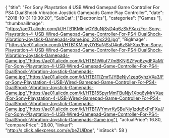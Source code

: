 {
	"title": "For Sony Playstation 4 USB Wired Gamepad Game Controller For PS4 DualShock Vibration Joystick Gamepads Game Play Controller",
	"date": "2018-10-31 10:30:20",
	"SubCat": ["Electronics"],
	"categories": ["Games "],
	"thumbnailImage": "https://ae01.alicdn.com/kf/HTB1KMlnjyOYBuNjSsD4q6zSkFXax/For-Sony-Playstation-4-USB-Wired-Gamepad-Game-Controller-For-PS4-DualShock-Vibration-Joystick-Gamepads-Game.jpg_220x220.jpg",
	"BigImage": ["https://ae01.alicdn.com/kf/HTB1KMlnjyOYBuNjSsD4q6zSkFXax/For-Sony-Playstation-4-USB-Wired-Gamepad-Game-Controller-For-PS4-DualShock-Vibration-Joystick-Gamepads-Game.jpg","https://ae01.alicdn.com/kf/HTB1tWluf77mBKNjSZFyq6zydFXaM/For-Sony-Playstation-4-USB-Wired-Gamepad-Game-Controller-For-PS4-DualShock-Vibration-Joystick-Gamepads-Game.jpg","https://ae01.alicdn.com/kf/HTB1TlZmrTJYBeNjy1zeq6yhzVXa3/For-Sony-Playstation-4-USB-Wired-Gamepad-Game-Controller-For-PS4-DualShock-Vibration-Joystick-Gamepads-Game.jpg","https://ae01.alicdn.com/kf/HTB15SpyrMmTBuNjy1Xbq6yMrVXae/For-Sony-Playstation-4-USB-Wired-Gamepad-Game-Controller-For-PS4-DualShock-Vibration-Joystick-Gamepads-Game.jpg","https://ae01.alicdn.com/kf/HTB1WYmvrKySBuNjy1zdq6xPxFXaJ/For-Sony-Playstation-4-USB-Wired-Gamepad-Game-Controller-For-PS4-DualShock-Vibration-Joystick-Gamepads-Game.jpg"],
	"actualPrice": 16.80,
	"comparePrice": 28.00,
	"linkurl": "http://s.click.aliexpress.com/e/beZUiDpe",
	"inStock": 58
}
